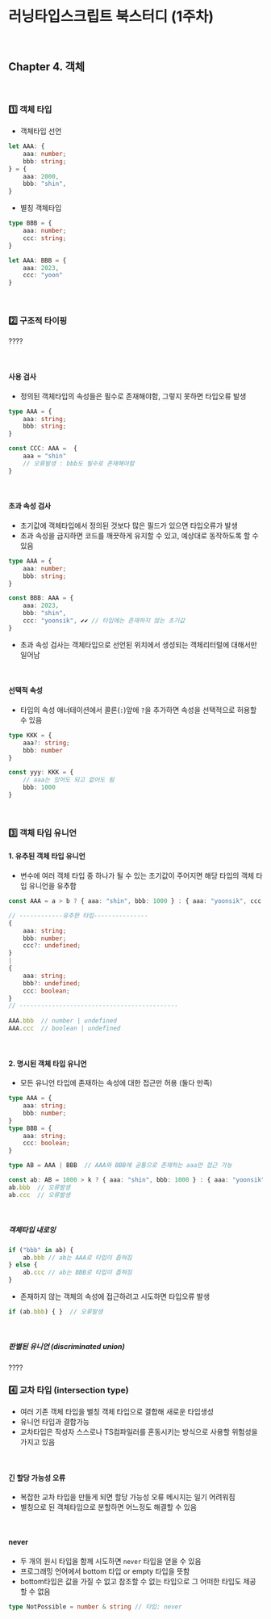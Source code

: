 # 러닝타입스크립트 북스터디 (1주차)

​    

## Chapter 4. 객체

​    

### 1️⃣ 객체 타입

- 객체타입 선언

```typescript
let AAA: {
    aaa: number;
    bbb: string;
} = {
    aaa: 2000,
    bbb: "shin",
}
```

- 별칭 객체타입

```typescript
type BBB = {
    aaa: number;
    ccc: string;
}

let AAA: BBB = {
    aaa: 2023,
    ccc: "yoon"
}
```

​    

### 2️⃣ 구조적 타이핑

????

​     

#### 사용 검사

- 정의된 객체타입의 속성들은 필수로 존재해야함, 그렇지 못하면 타입오류 발생

```typescript
type AAA = {
    aaa: string;
    bbb: string; 
}

const CCC: AAA =  {
    aaa = "shin"
    // 오류발생 : bbb도 필수로 존재해야함
} 
```

​    

#### 초과 속성 검사

- 초기값에 객체타입에서 정의된 것보다 많은 필드가 있으면 타입오류가 발생
- 초과 속성을 금지하면 코드를 깨끗하게 유지할 수 있고, 예상대로 동작하도록 할 수 있음

```typescript
type AAA = {
    aaa: number;
    bbb: string;
}

const BBB: AAA = {
    aaa: 2023,
    bbb: "shin",
    ccc: "yoonsik", ✔️✔️ // 타입에는 존재하지 않는 초기값
}
```

- 초과 속성 검사는 객체타입으로 선언된 위치에서 생성되는 객체리터럴에 대해서만 일어남 

​    

#### 선택적 속성

- 타입의 속성 애너테이션에서 콜론(`:`)앞에 `?`을 추가하면 속성을 선택적으로 허용할 수 있음

```typescript
type KKK = {
    aaa?: string;
    bbb: number
}

const yyy: KKK = {
    // aaa는 있어도 되고 없어도 됨
    bbb: 1000
}
```

​     

### 3️⃣ 객체 타입 유니언

#### 1. 유추된 객체 타입 유니언

- 변수에 여러 객체 타입 중 하나가 될 수 있는 초기값이 주어지면 해당 타입의 객체 타입 유니언을 유추함

```typescript
const AAA = a > b ? { aaa: "shin", bbb: 1000 } : { aaa: "yoonsik", ccc: true }

// ------------유추한 타입---------------
{
    aaa: string;
    bbb: number;
    ccc?: undefined;
}
|
{
    aaa: string;
    bbb?: undefined;
    ccc: boolean;
}
// --------------------------------------------
    
AAA.bbb  // number | undefined
AAA.ccc  // boolean | undefined
```

​    

#### 2. 명시된 객체 타입 유니언

- 모든 유니언 타입에 존재하는 속성에 대한 접근만 허용 (둘다 만족)

```typescript
type AAA = {
    aaa: string;
    bbb: number;
}
type BBB = {
    aaa: string;
    ccc: boolean;
}

type AB = AAA | BBB  // AAA와 BBB에 공통으로 존재하는 aaa만 접근 가능

const ab: AB = 1000 > k ? { aaa: "shin", bbb: 1000 } : { aaa: "yoonsik", ccc: true }
ab.bbb  // 오류발생
ab.ccc  // 오류발생
```

​    

##### 객체타입 내로잉

```typescript
if ("bbb" in ab) { 
    ab.bbb // ab는 AAA로 타입이 좁혀짐
} else { 
    ab.ccc // ab는 BBB로 타입이 좁혀짐
}
```

- 존재하지 않는 객체의 속성에 접근하려고 시도하면 타입오류 발생

```typescript
if (ab.bbb) { }  // 오류발생
```

​     

##### 판별된 유니언 (discriminated union)

????



### 4️⃣ 교차 타입 (intersection type)

- 여러 기존 객체 타입을 별칭 객체 타입으로 결합해 새로운 타입생성
- 유니언 타입과 결합가능
- 교차타입은 작성자 스스로나 TS컴파일러를 혼동시키는 방식으로 사용할 위험성을 가지고 있음

​    

#### 긴 할당 가능성 오류

- 복잡한 교차 타입을 만들게 되면 할당 가능성 오류 메시지는 일기 어려워짐
- 별칭으로 된 객체타입으로 분할하면 어느정도 해결할 수 있음

​    

#### never

- 두 개의 원시 타입을 함께 시도하면 `never` 타입을 얻을 수 있음
- 프로그래밍 언어에서 bottom 타입 or empty 타입을 뜻함
-  bottom타입은 값을 가질 수 없고 참조할 수 없는 타입으로 그 어떠한 타입도 제공할 수 없음

```typescript
type NotPossible = number & string // 타입: never
```



